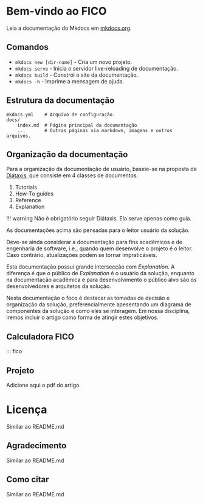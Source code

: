 # Bem-vindo ao FICO

Leia a documentação do Mkdocs em [mkdocs.org](https://www.mkdocs.org).

## Comandos

* `mkdocs new [dir-name]` - Cria um novo projeto.
* `mkdocs serve` - Inicia o servidor live-reloading de documentação.
* `mkdocs build` - Constrói o site da documentação.
* `mkdocs -h` - Imprime a mensagem de ajuda.

## Estrutura da documentação

    mkdocs.yml    # Arquivo de configuração.
    docs/
        index.md  # Página principal da documentação
        ...       # Outras páginas via markdown, imagens e outros arquivos.

## Organização da documentação

Para a organização da documentação de usuário, baseie-se na proposta de
[Diátaxis](https://diataxis.fr/), que consiste em 4 classes de documentos:

1. Tutorials
1. How-To guides
1. Reference
1. Explanation

!!! warning
    Não é obrigatório seguir Diátaxis. Ela serve apenas como guia.

As documentações acima são pensadas para o leitor usuário da solução.

Deve-se ainda considerar a documentação para fins acadêmicos e de engenharia de
software, i.e., quando quem desenvolve o projeto é o leitor. Caso contrário,
atualizações podem se tornar impraticáveis.

Esta documentação possui grande intersecção com *Explanation*. A diferença é que o
público de *Explanation* é o usuário da solução, enquanto na documentação acadêmica e
para desenvolvimento o público alvo são os desenvolvedores e arquitetos da solução.

Nesta documentação o foco é destacar as tomadas de decisão e organização da solução,
preferencialmente apesentando um diagrama de componentes da solução e como eles se
interagem. Em nossa disciplina, iremos incluir o artigo como forma de atingir estes
objetivos.

## Calculadora FICO

::: fico

## Projeto

Adicione aqui o pdf do artigo.

# Licença

Similar ao README.md

## Agradecimento

Similar ao README.md

## Como citar

Similar ao README.md
